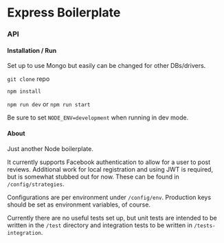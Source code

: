# Express Boilerplate
### API

#### Installation / Run
Set up to use Mongo but easily can be changed for other DBs/drivers.

`git clone` repo

`npm install`

`npm run dev` or `npm run start`

Be sure to set `NODE_ENV=development` when running in dev mode.

#### About
Just another Node boilerplate.

It currently supports Facebook authentication to allow for a user to post
reviews.  Additional work for local registration and using JWT is required, 
but is somewhat stubbed out for now.  These can be found in `/config/strategies`.

Configurations are per environment under `/config/env`.  Production keys 
should be set as environment variables, of course.

Currently there are no useful tests set up, but unit tests are intended to be 
written in the `/test` directory and integration tests to be written in 
`/tests-integration`.
